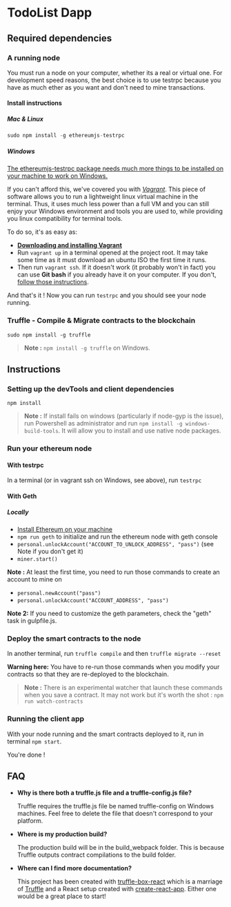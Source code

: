 # TodoList Dapp

## Required dependencies

### A running node

You must run a node on your computer, whether its a real or virtual one. For development speed reasons, the best choice is to use testrpc because you have as much ether as you want and don't need to mine transactions.

#### Install instructions

##### Mac & Linux

```js
sudo npm install -g ethereumjs-testrpc
```

##### Windows

[The ethereumjs-testrpc package needs much more things to be installed on your machine to work on Windows.](https://github.com/ethereumjs/testrpc/wiki/Installing-TestRPC-on-Windows)

If you can't afford this, we've covered you with [*Vagrant*](https://www.vagrantup.com/). This piece of software allows you to run a lightweight linux virtual machine in the terminal. Thus, it uses much less power than a full VM and you can still enjoy your Windows environment and tools you are used to, while providing you linux compatibility for terminal tools.

To do so, it's as easy as:

- [**Downloading and installing Vagrant**](https://releases.hashicorp.com/vagrant/1.9.2/vagrant_1.9.2.msi?_ga=1.13795955.512399365.1487957654)
- Run ```vagrant up``` in a terminal opened at the project root. It may take some time as it must download an ubuntu ISO the first time it runs.
- Then run ```vagrant ssh```. If it doesn't work (it probably won't in fact) you can use **Git bash** if you already have it on your computer. If you don't, [follow those instructions](http://tech.osteel.me/posts/2015/01/25/how-to-use-vagrant-on-windows.html).

And that's it ! Now you can run ```testrpc``` and you should see your node running.

### Truffle - Compile & Migrate contracts to the blockchain

```
sudo npm install -g truffle
```

> **Note :** ```npm install -g truffle``` on Windows.

## Instructions

### Setting up the devTools and client dependencies

```
npm install
```

> **Note :** If install fails on windows (particularly if node-gyp is the issue), run Powershell as administrator and run ```npm install -g windows-build-tools```. It will allow you to install and use native node packages.

### Run your ethereum node

#### With testrpc

In a terminal (or in vagrant ssh on Windows, see above), run ```testrpc```

#### With Geth

##### Locally

- [Install Ethereum on your machine](https://github.com/ethereum/go-ethereum/wiki/Building-Ethereum)
- ```npm run geth``` to initialize and run the ethereum node with geth console
- ```personal.unlockAccount("ACCOUNT_TO_UNLOCK_ADDRESS", "pass")``` (see Note if you don't get it)
- ```miner.start()```

**Note :** At least the first time, you need to run those commands to create an account to mine on

- ```personal.newAccount("pass")```
- ```personal.unlockAccount("ACCOUNT_ADDRESS", "pass")```

**Note 2:** If you need to customize the geth parameters, check the "geth" task in gulpfile.js.

### Deploy the smart contracts to the node

In another terminal, run ```truffle compile``` and then ```truffle migrate --reset```

**Warning here:** You have to re-run those commands when you modify your contracts so that they are re-deployed to the blockchain.

> **Note :** There is an experimental watcher that launch these commands when you save a contract.
> It may not work but it's worth the shot : ```npm run watch-contracts```

### Running the client app

With your node running and the smart contracts deployed to it, run in terminal ```npm start```.

You're done !

## FAQ

* __Why is there both a truffle.js file and a truffle-config.js file?__

    Truffle requires the truffle.js file be named truffle-config on Windows machines. Feel free to delete the file that doesn't correspond to your platform.

* __Where is my production build?__

    The production build will be in the build_webpack folder. This is because Truffle outputs contract compilations to the build folder.

* __Where can I find more documentation?__

    This project has been created with [truffle-box-react](https://github.com/truffle-box/truffle-box-react/) which is a marriage of [Truffle](http://truffleframework.com/) and a React setup created with [create-react-app](https://github.com/facebookincubator/create-react-app/blob/master/packages/react-scripts/template/README.md). Either one would be a great place to start!